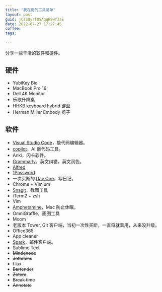 ```yaml
---
title: "我在用的工具清单"
layout: post
guid: jCsSQyrfUSAqqHSwf3aE
date: 2022-07-27 17:27:45
coffee:
tags:
  -
---
```


分享一些干活的软件和硬件。

## 硬件

- YubiKey Bio 
- MacBook Pro 16'
- Dell 4K Monitor
- 乐歌升降桌
- HHKB keyboard hybrid 键盘
- Herman Miller Embody 椅子

## 软件

- [Visual Studio Code](https://code.visualstudio.com/)，敲代码编辑器。
- [copilot](https://github.com/features/copilot)，AI 敲代码工具。 
- Anki，闪卡软件。
- [Grammarly](https://www.google.com/search?q=Grammerly)，英文纠错，英文润色。
- [Alfred](https://www.alfredapp.com/)
- [1Password](https://1password.com/)
- 一次买断的 [Day One](https://dayoneapp.com/)，写日记。
- Chrome + Vimium
- [Snagit](https://www.techsmith.com/screen-capture.html)，截图工具
- iTerm2 + zsh
- Vim
- [Amphetamine](https://apps.apple.com/us/app/amphetamine/id937984704?mt=12)，Mac 防止休眠。
- OmniGraffle，画图工具
- Moom
- 老版本 Tower, Git 客户端，当初一次性买断，一直将就着用，从来没升级。 
- Office365
- App cleaner
- [Spark](https://sparkmailapp.com/)，邮件客户端。
- Sublime Text
- ~~Mindenode~~
- ~~Jetbrains~~
- ~~f.lux~~
- ~~Bartender~~
- ~~Zotero~~
- ~~Break time~~
- ~~Annotate~~

